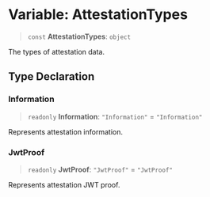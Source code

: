 # Variable: AttestationTypes

> `const` **AttestationTypes**: `object`

The types of attestation data.

## Type Declaration

### Information

> `readonly` **Information**: `"Information"` = `"Information"`

Represents attestation information.

### JwtProof

> `readonly` **JwtProof**: `"JwtProof"` = `"JwtProof"`

Represents attestation JWT proof.
